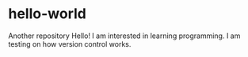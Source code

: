 # hello-world
Another repository
Hello!
I am interested in learning programming. I am testing on how version control works.
